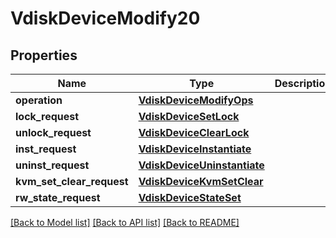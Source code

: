 # VdiskDeviceModify20

## Properties
Name | Type | Description | Notes
------------ | ------------- | ------------- | -------------
**operation** | [**VdiskDeviceModifyOps**](VdiskDeviceModifyOps.md) |  | 
**lock_request** | [**VdiskDeviceSetLock**](VdiskDeviceSetLock.md) |  | [optional] 
**unlock_request** | [**VdiskDeviceClearLock**](VdiskDeviceClearLock.md) |  | [optional] 
**inst_request** | [**VdiskDeviceInstantiate**](VdiskDeviceInstantiate.md) |  | [optional] 
**uninst_request** | [**VdiskDeviceUninstantiate**](VdiskDeviceUninstantiate.md) |  | [optional] 
**kvm_set_clear_request** | [**VdiskDeviceKvmSetClear**](VdiskDeviceKvmSetClear.md) |  | [optional] 
**rw_state_request** | [**VdiskDeviceStateSet**](VdiskDeviceStateSet.md) |  | [optional] 

[[Back to Model list]](../README.md#documentation-for-models) [[Back to API list]](../README.md#documentation-for-api-endpoints) [[Back to README]](../README.md)


